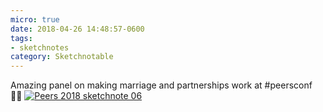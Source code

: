```yaml
---
micro: true
date: 2018-04-26 14:48:57-0600
tags:
- sketchnotes
category: Sketchnotable
---
```


Amazing panel on making marriage and partnerships work at #peersconf ✍🏼 [![Peers 2018 sketchnote 06](https://media.bennorris.org/images/sketchnotable/uploads/2018/5d4a0625b9.jpg)](https://media.bennorris.org/images/sketchnotable/uploads/2018/5d4a0625b9.jpg)
